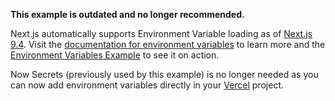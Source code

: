 **This example is outdated and no longer recommended.**

Next.js automatically supports Environment Variable loading as of [Next.js 9.4](https://nextjs.org/blog/next-9-4#new-environment-variables-support). Visit the [documentation for environment variables](https://nextjs.org/docs/basic-features/environment-variables) to learn more and the [Environment Variables Example](/examples/environment-variables) to see it on action.

Now Secrets (previously used by this example) is no longer needed as you can now add environment variables directly in your [Vercel](https://vercel.com/) project.
